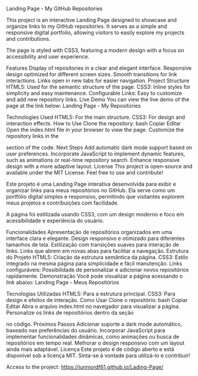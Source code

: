 Landing Page - My GitHub Repositories


This project is an interactive Landing Page designed to showcase and organize links to my GitHub repositories. It serves as a simple and responsive digital portfolio, allowing visitors to easily explore my projects and contributions.

The page is styled with CSS3, featuring a modern design with a focus on accessibility and user experience.

Features
Display of repositories in a clear and elegant interface.
Responsive design optimized for different screen sizes.
Smooth transitions for link interactions.
Links open in new tabs for easier navigation.
Project Structure
HTML5: Used for the semantic structure of the page.
CSS3: Inline styles for simplicity and easy maintenance.
Configurable Links: Easy to customize and add new repository links.
Live Demo
You can view the live demo of the page at the link below:
Landing Page - My Repositories

Technologies Used
HTML5: For the main structure.
CSS3: For design and interaction effects.
How to Use
Clone the repository:
bash
Copiar
Editar
Open the index.html file in your browser to view the page.
Customize the repository links in the <div class="repos"> section of the code.
Next Steps
Add automatic dark mode support based on user preferences.
Incorporate JavaScript to implement dynamic features, such as animations or real-time repository search.
Enhance responsive design with a more adaptive layout.
License
This project is open-source and available under the MIT License. Feel free to use and contribute!




Este projeto é uma Landing Page interativa desenvolvida para exibir e organizar links para meus repositórios no GitHub. Ela serve como um portfólio digital simples e responsivo, permitindo que visitantes explorem meus projetos e contribuições com facilidade.

A página foi estilizada usando CSS3, com um design moderno e foco em acessibilidade e experiência do usuário.

Funcionalidades
Apresentação de repositórios organizados em uma interface clara e elegante.
Design responsivo e otimizado para diferentes tamanhos de tela.
Estilização com transições suaves para interação de links.
Links que abrem em novas abas para facilitar a navegação.
Estrutura do Projeto
HTML5: Criação da estrutura semântica da página.
CSS3: Estilo integrado na mesma página para simplicidade e fácil manutenção.
Links configuráveis: Possibilidade de personalizar e adicionar novos repositórios rapidamente.
Demonstração
Você pode visualizar a página acessando o link abaixo:
Landing Page - Meus Repositórios

Tecnologias Utilizadas
HTML5: Para a estrutura principal.
CSS3: Para design e efeitos de interação.
Como Usar
Clone o repositório:
bash
Copiar
Editar
Abra o arquivo index.html no navegador para visualizar a página.
Personalize os links de repositórios dentro da seção <div class="repos"> no código.
Próximos Passos
Adicionar suporte a dark mode automático, baseado nas preferências do usuário.
Incorporar JavaScript para implementar funcionalidades dinâmicas, como animações ou busca de repositórios em tempo real.
Melhorar o design responsivo com um layout ainda mais adaptável.
Licença
Este projeto é de código aberto e está disponível sob a licença MIT. Sinta-se à vontade para utilizá-lo e contribuir!

Access to the project: https://junniordf61.github.io/Lading-Page/




